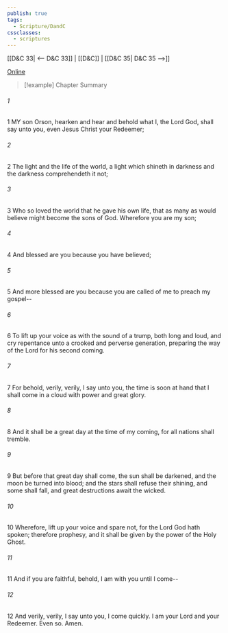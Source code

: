 ```yaml
---
publish: true
tags:
  - Scripture/DandC
cssclasses:
  - scriptures
---
```

[[D&C 33| <-- D&C 33]] | [[D&C]] | [[D&C 35| D&C 35 -->]]

[Online](https://churchofjesuschrist.org/study/scriptures/dc-testament/dc/34?lang=eng)

>[!example] Chapter Summary
>
###### 1
1 MY son Orson, hearken and hear and behold what I, the Lord God, shall say unto you, even Jesus Christ your Redeemer;
###### 2
2 The light and the life of the world, a light which shineth in darkness and the darkness comprehendeth it not;
###### 3
3 Who so loved the world that he gave his own life, that as many as would believe might become the sons of God. Wherefore you are my son;
###### 4
4 And blessed are you because you have believed;
###### 5
5 And more blessed are you because you are called of me to preach my gospel--
###### 6
6 To lift up your voice as with the sound of a trump, both long and loud, and cry repentance unto a crooked and perverse generation, preparing the way of the Lord for his second coming.
###### 7
7 For behold, verily, verily, I say unto you, the time is soon at hand that I shall come in a cloud with power and great glory.
###### 8
8 And it shall be a great day at the time of my coming, for all nations shall tremble.
###### 9
9 But before that great day shall come, the sun shall be darkened, and the moon be turned into blood; and the stars shall refuse their shining, and some shall fall, and great destructions await the wicked.
###### 10
10 Wherefore, lift up your voice and spare not, for the Lord God hath spoken; therefore prophesy, and it shall be given by the power of the Holy Ghost.
###### 11
11 And if you are faithful, behold, I am with you until I come--
###### 12
12 And verily, verily, I say unto you, I come quickly. I am your Lord and your Redeemer. Even so. Amen.




